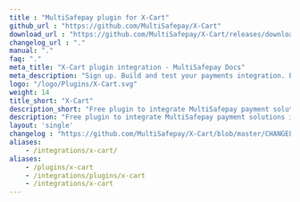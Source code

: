 ```yaml
---
title : "MultiSafepay plugin for X-Cart"
github_url : "https://github.com/MultiSafepay/X-Cart"
download_url : "https://github.com/MultiSafepay/X-Cart/releases/download/2.3.0/Plugin_X-Cart_2.3.0.zip"
changelog_url : "."
manual: "."
faq: "."
meta_title: "X-Cart plugin integration - MultiSafepay Docs"
meta_description: "Sign up. Build and test your payments integration. Explore our products and services. Use our API Reference, SDKs, and wrappers. Get support."
logo: "/logo/Plugins/X-Cart.svg"
weight: 14
title_short: "X-Cart"
description_short: "Free plugin to integrate MultiSafepay payment solutions into your X-Cart webshop"
description: "Free plugin to integrate MultiSafepay payment solutions into your X-Cart webshop"
layout: 'single'
changelog : "https://github.com/MultiSafepay/X-Cart/blob/master/CHANGELOG.md"
aliases: 
    - /integrations/x-cart/
aliases:
    - /plugins/x-cart
    - /integrations/plugins/x-cart
    - /integrations/x-cart
---
```

